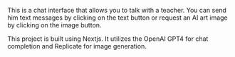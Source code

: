 This is a chat interface that allows you to talk with a teacher. You can send him text messages by clicking on the text button or request an AI art image by clicking on the image button.

This project is built using Nextjs. It utilizes the OpenAI GPT4 for chat completion and Replicate for image generation.
